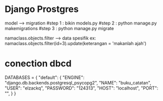 # Django Prostgres
model --> migration
#step 1 : bikin models.py
#step 2 : python manage.py makemigrations
#step 3 : python manage.py migrate

namaclass.objects.filter --> data spesifik
ex: namaclass.objects.filter(id=3).update(keterangan = 'makanlah ajah')

# conection dbcd
DATABASES = {
    "default": {
        "ENGINE": "django.db.backends.postgresql_psycopg2",
        "NAME": "buku_catatan",
        "USER": "elzackq",
        "PASSWORD": "124313",
        "HOST": "localhost",
        "PORT": "",
    }
}